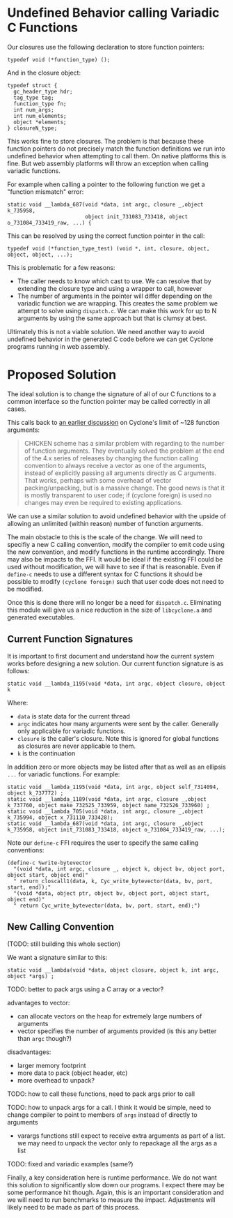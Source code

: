 # Undefined Behavior calling Variadic C Functions

Our closures use the following declaration to store function pointers:

    typedef void (*function_type) ();

And in the closure object:

    typedef struct {
      gc_header_type hdr;
      tag_type tag;
      function_type fn;
      int num_args;
      int num_elements;
      object *elements;
    } closureN_type;

This works fine to store closures. The problem is that because these function pointers do not precisely match the function definitions we run into undefined behavior when attempting to call them. On native platforms this is fine. But web assembly platforms will throw an exception when calling variadic functions.

For example when calling a pointer to the following function we get a "function mismatch" error:

    static void __lambda_687(void *data, int argc, closure _,object k_735958, 
                             object init_731083_733418, object o_731084_733419_raw, ...) {

This can be resolved by using the correct function pointer in the call:

    typedef void (*function_type_test) (void *, int, closure, object, object, object, ...);

This is problematic for a few reasons:

- The caller needs to know which cast to use. We can resolve that by extending the closure type and using a wrapper to call, however
- The number of arguments in the pointer will differ depending on the variadic function we are wrapping. This creates the same problem we attempt to solve using `dispatch.c`. We can make this work for up to N arguments by using the same approach but that is clumsy at best.

Ultimately this is not a viable solution. We need another way to avoid undefined behavior in the generated C code before we can get Cyclone programs running in web assembly.

# Proposed Solution 

The ideal solution is to change the signature of all of our C functions to a common interface so the function pointer may be called correctly in all cases.

This calls back to [an earlier discussion](https://github.com/justinethier/cyclone/issues/193) on Cyclone's limit of ~128 function arguments:

> CHICKEN scheme has a similar problem with regarding to the number of function arguments. They eventually solved the problem at the end of the 4.x series of releases by changing the function calling convention to always receive a vector as one of the arguments, instead of explicitly passing all arguments directly as C arguments. That works, perhaps with some overhead of vector packing/unpacking, but is a massive change. The good news is that it is mostly transparent to user code; if (cyclone foreign) is used no changes may even be required to existing applications.

We can use a similar solution to avoid undefined behavior with the upside of allowing an unlimited (within reason) number of function arguments.

The main obstacle to this is the scale of the change. We will need to specifiy a new C calling convention, modify the compiler to emit code using the new convention, and modify functions in the runtime accordingly. There may also be impacts to the FFI. It would be ideal if the existing FFI could be used without modification, we will have to see if that is reasonable. Even if `define-c` needs to use a different syntax for C functions it should be possible to modify `(cyclone foreign)` such that user code does not need to be modified.

Once this is done there will no longer be a need for `dispatch.c`. Eliminating this module will give us a nice reduction in the size of `libcyclone.a` and generated executables.

## Current Function Signatures

It is important to first document and understand how the current system works before designing a new solution. Our current function signature is as follows:

    static void __lambda_1195(void *data, int argc, object closure, object k

Where:

 * `data` is state data for the current thread
 * `argc` indicates how many arguments were sent by the caller. Generally only applicable for variadic functions.
 * `closure` is the caller's closure. Note this is ignored for global functions as closures are never applicable to them.
 * `k` is the continuation

In addition zero or more objects may be listed after that as well as an ellipsis `...` for variadic functions. For example:

    static void __lambda_1195(void *data, int argc, object self_7314094, object k_737772) ;
    static void __lambda_1189(void *data, int argc, closure _,object k_737760, object make_732525_733959, object name_732526_733960) ;
    static void __lambda_705(void *data, int argc, closure _,object k_735994, object x_731110_733428);
    static void __lambda_687(void *data, int argc, closure _,object k_735958, object init_731083_733418, object o_731084_733419_raw, ...);

Note our `define-c` FFI requires the user to specify the same calling conventions:

    (define-c %write-bytevector
      "(void *data, int argc, closure _, object k, object bv, object port, object start, object end)"
      " return_closcall1(data, k, Cyc_write_bytevector(data, bv, port, start, end));"
      "(void *data, object ptr, object bv, object port, object start, object end)"
      " return Cyc_write_bytevector(data, bv, port, start, end);")

## New Calling Convention

(TODO: still building this whole section)

We want a signature similar to this:

    static void __lambda(void *data, object closure, object k, int argc, object *args) ;

TODO:  better to pack args using a C array or a vector?

advantages to vector:
* can allocate vectors on the heap for extremely large numbers of arguments
* vector specifies the number of arguments provided (is this any better than `argc` though?)

disadvantages:
- larger memory footprint
- more data to pack (object header, etc)
- more overhead to unpack?

TODO: how to call these functions, need to pack args prior to call

TODO: how to unpack args for a call. I think it would be simple, need to change compiler to point to members of `args` instead of directly to arguments

* varargs functions still expect to receive extra arguments as part of a list. we may need to unpack the vector only to repackage all the args as a list

TODO: fixed and variadic examples (same?)

Finally, a key consideration here is runtime performance. We do not want this solution to significantly slow down our programs. I expect there may be some performance hit though. Again, this is an important consideration and we will need to run benchmarks to measure the impact. Adjustments will likely need to be made as part of this process.
